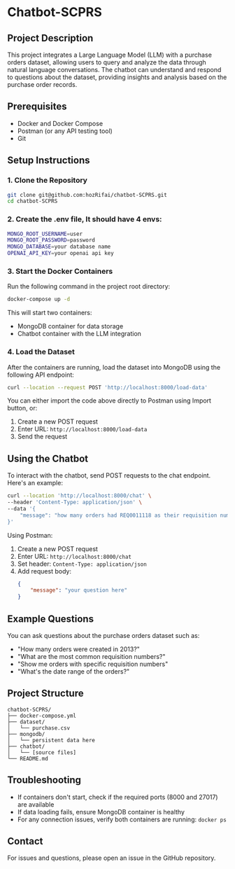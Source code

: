 # Chatbot-SCPRS

## Project Description
This project integrates a Large Language Model (LLM) with a purchase orders dataset, allowing users to query and analyze the data through natural language conversations. The chatbot can understand and respond to questions about the dataset, providing insights and analysis based on the purchase order records.

## Prerequisites
- Docker and Docker Compose
- Postman (or any API testing tool)
- Git

## Setup Instructions

### 1. Clone the Repository
```bash
git clone git@github.com:hozRifai/chatbot-SCPRS.git
cd chatbot-SCPRS
```

### 2. Create the .env file, It should have 4 envs:
```bash
MONGO_ROOT_USERNAME=user
MONGO_ROOT_PASSWORD=password
MONGO_DATABASE=your database name
OPENAI_API_KEY=your openai api key
```

### 3. Start the Docker Containers
Run the following command in the project root directory:
```bash
docker-compose up -d
```

This will start two containers:
- MongoDB container for data storage
- Chatbot container with the LLM integration

### 4. Load the Dataset
After the containers are running, load the dataset into MongoDB using the following API endpoint:

```bash
curl --location --request POST 'http://localhost:8000/load-data'
```

You can either import the code above directly to Postman using Import button, or:
1. Create a new POST request
2. Enter URL: `http://localhost:8000/load-data`
3. Send the request

## Using the Chatbot

To interact with the chatbot, send POST requests to the chat endpoint. Here's an example:

```bash
curl --location 'http://localhost:8000/chat' \
--header 'Content-Type: application/json' \
--data '{
    "message": "how many orders had REQ0011118 as their requisition number where the creation date was in 2013?"
}'
```

Using Postman:
1. Create a new POST request
2. Enter URL: `http://localhost:8000/chat`
3. Set header: `Content-Type: application/json`
4. Add request body:
   ```json
   {
       "message": "your question here"
   }
   ```

## Example Questions
You can ask questions about the purchase orders dataset such as:
- "How many orders were created in 2013?"
- "What are the most common requisition numbers?"
- "Show me orders with specific requisition numbers"
- "What's the date range of the orders?"

## Project Structure
```
chatbot-SCPRS/
├── docker-compose.yml
├── dataset/
│   └── purchase.csv
├── mongodb/
│   └── persistent data here
├── chatbot/
│   └── [source files]
└── README.md
```

## Troubleshooting
- If containers don't start, check if the required ports (8000 and 27017) are available
- If data loading fails, ensure MongoDB container is healthy
- For any connection issues, verify both containers are running: `docker ps`

## Contact
For issues and questions, please open an issue in the GitHub repository.
